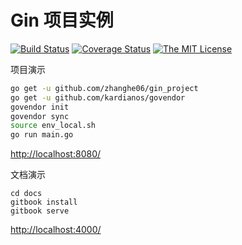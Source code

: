 # Gin 项目实例

[![Build Status](https://travis-ci.org/zhanghe06/gin_project.svg?branch=master)](https://travis-ci.org/zhanghe06/gin_project)
[![Coverage Status](https://coveralls.io/repos/github/zhanghe06/gin_project/badge.svg?branch=master)](https://coveralls.io/github/zhanghe06/gin_project?branch=master)
[![The MIT License](http://img.shields.io/badge/license-MIT-green.svg)](https://github.com/zhanghe06/gin_project/blob/master/LICENSE)


项目演示
```bash
go get -u github.com/zhanghe06/gin_project
go get -u github.com/kardianos/govendor
govendor init
govendor sync
source env_local.sh
go run main.go
```

[http://localhost:8080/](http://localhost:8080/)


文档演示
```
cd docs
gitbook install
gitbook serve
```

[http://localhost:4000/](http://localhost:4000/)
